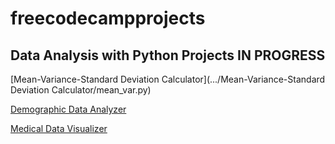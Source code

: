 # freecodecampprojects

## Data Analysis with Python Projects IN PROGRESS
[Mean-Variance-Standard Deviation Calculator](.../Mean-Variance-Standard Deviation Calculator/mean_var.py)


[Demographic Data Analyzer](demographic_data.py)


[Medical Data Visualizer](medical_data.py)
